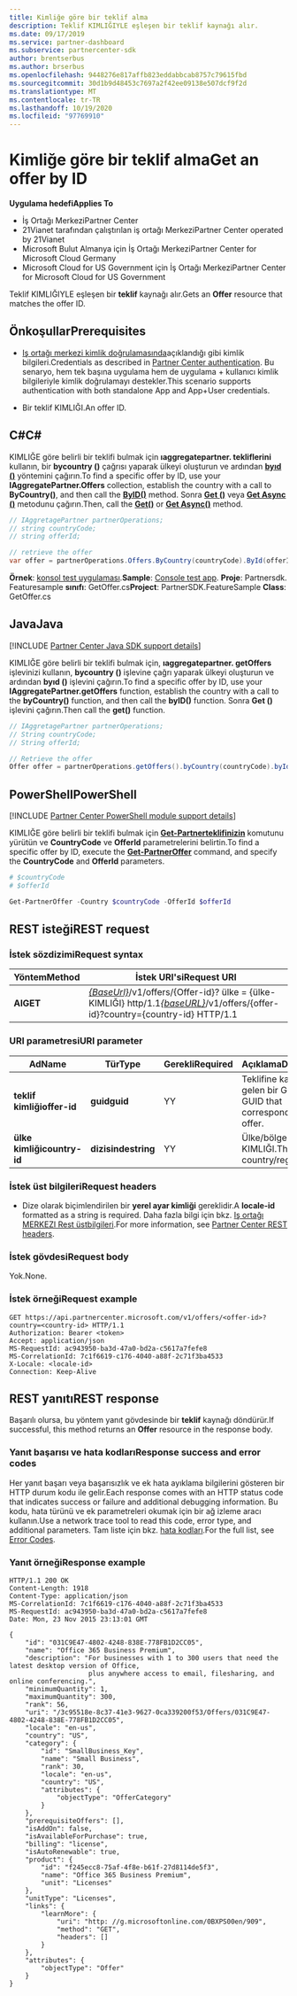 ```yaml
---
title: Kimliğe göre bir teklif alma
description: Teklif KIMLIĞIYLE eşleşen bir teklif kaynağı alır.
ms.date: 09/17/2019
ms.service: partner-dashboard
ms.subservice: partnercenter-sdk
author: brentserbus
ms.author: brserbus
ms.openlocfilehash: 9448276e817affb823eddabbcab8757c79615fbd
ms.sourcegitcommit: 30d1b9d48453c7697a2f42ee09138e507dcf9f2d
ms.translationtype: MT
ms.contentlocale: tr-TR
ms.lasthandoff: 10/19/2020
ms.locfileid: "97769910"
---
```

# <a name="get-an-offer-by-id"></a><span data-ttu-id="a3147-103">Kimliğe göre bir teklif alma</span><span class="sxs-lookup"><span data-stu-id="a3147-103">Get an offer by ID</span></span>

<span data-ttu-id="a3147-104">**Uygulama hedefi**</span><span class="sxs-lookup"><span data-stu-id="a3147-104">**Applies To**</span></span>

- <span data-ttu-id="a3147-105">İş Ortağı Merkezi</span><span class="sxs-lookup"><span data-stu-id="a3147-105">Partner Center</span></span>
- <span data-ttu-id="a3147-106">21Vianet tarafından çalıştırılan iş ortağı Merkezi</span><span class="sxs-lookup"><span data-stu-id="a3147-106">Partner Center operated by 21Vianet</span></span>
- <span data-ttu-id="a3147-107">Microsoft Bulut Almanya için İş Ortağı Merkezi</span><span class="sxs-lookup"><span data-stu-id="a3147-107">Partner Center for Microsoft Cloud Germany</span></span>
- <span data-ttu-id="a3147-108">Microsoft Cloud for US Government için İş Ortağı Merkezi</span><span class="sxs-lookup"><span data-stu-id="a3147-108">Partner Center for Microsoft Cloud for US Government</span></span>

<span data-ttu-id="a3147-109">Teklif KIMLIĞIYLE eşleşen bir **teklif** kaynağı alır.</span><span class="sxs-lookup"><span data-stu-id="a3147-109">Gets an **Offer** resource that matches the offer ID.</span></span>

## <a name="prerequisites"></a><span data-ttu-id="a3147-110">Önkoşullar</span><span class="sxs-lookup"><span data-stu-id="a3147-110">Prerequisites</span></span>

- <span data-ttu-id="a3147-111">[Iş ortağı merkezi kimlik doğrulamasında](partner-center-authentication.md)açıklandığı gibi kimlik bilgileri.</span><span class="sxs-lookup"><span data-stu-id="a3147-111">Credentials as described in [Partner Center authentication](partner-center-authentication.md).</span></span> <span data-ttu-id="a3147-112">Bu senaryo, hem tek başına uygulama hem de uygulama + kullanıcı kimlik bilgileriyle kimlik doğrulamayı destekler.</span><span class="sxs-lookup"><span data-stu-id="a3147-112">This scenario supports authentication with both standalone App and App+User credentials.</span></span>

- <span data-ttu-id="a3147-113">Bir teklif KIMLIĞI.</span><span class="sxs-lookup"><span data-stu-id="a3147-113">An offer ID.</span></span>

## <a name="c"></a><span data-ttu-id="a3147-114">C\#</span><span class="sxs-lookup"><span data-stu-id="a3147-114">C\#</span></span>

<span data-ttu-id="a3147-115">KIMLIĞE göre belirli bir teklifi bulmak için **ıaggregatepartner. tekliflerini** kullanın, bir **bycountry ()** çağrısı yaparak ülkeyi oluşturun ve ardından [**byıd ()**](/dotnet/api/microsoft.store.partnercenter.offers.ioffercollection.byid) yöntemini çağırın.</span><span class="sxs-lookup"><span data-stu-id="a3147-115">To find a specific offer by ID, use your **IAggregatePartner.Offers** collection, establish the country with a call to **ByCountry()**, and then call the [**ByID()**](/dotnet/api/microsoft.store.partnercenter.offers.ioffercollection.byid) method.</span></span> <span data-ttu-id="a3147-116">Sonra [**Get ()**](/dotnet/api/microsoft.store.partnercenter.offers.ioffercollection.get) veya [**Get Async ()**](/dotnet/api/microsoft.store.partnercenter.offers.ioffercollection.getasync) metodunu çağırın.</span><span class="sxs-lookup"><span data-stu-id="a3147-116">Then, call the [**Get()**](/dotnet/api/microsoft.store.partnercenter.offers.ioffercollection.get) or [**Get Async()**](/dotnet/api/microsoft.store.partnercenter.offers.ioffercollection.getasync) method.</span></span>

```csharp
// IAggretagePartner partnerOperations;
// string countryCode;
// string offerId;

// retrieve the offer
var offer = partnerOperations.Offers.ByCountry(countryCode).ById(offerId).Get();
```

<span data-ttu-id="a3147-117">**Örnek**: [konsol test uygulaması](console-test-app.md).</span><span class="sxs-lookup"><span data-stu-id="a3147-117">**Sample**: [Console test app](console-test-app.md).</span></span> <span data-ttu-id="a3147-118">**Proje**: Partnersdk. Featuresample **sınıfı**: GetOffer.cs</span><span class="sxs-lookup"><span data-stu-id="a3147-118">**Project**: PartnerSDK.FeatureSample **Class**: GetOffer.cs</span></span>

## <a name="java"></a><span data-ttu-id="a3147-119">Java</span><span class="sxs-lookup"><span data-stu-id="a3147-119">Java</span></span>

[!INCLUDE [Partner Center Java SDK support details](../includes/java-sdk-support.md)]

<span data-ttu-id="a3147-120">KIMLIĞE göre belirli bir teklifi bulmak için, **ıaggregatepartner. getOffers** işlevinizi kullanın, **bycountry ()** işlevine çağrı yaparak ülkeyi oluşturun ve ardından **byıd ()** işlevini çağırın.</span><span class="sxs-lookup"><span data-stu-id="a3147-120">To find a specific offer by ID, use your **IAggregatePartner.getOffers** function, establish the country with a call to the **byCountry()** function, and then call the **byID()** function.</span></span> <span data-ttu-id="a3147-121">Sonra **Get ()** işlevini çağırın.</span><span class="sxs-lookup"><span data-stu-id="a3147-121">Then call the **get()** function.</span></span>

```java
// IAggretagePartner partnerOperations;
// String countryCode;
// String offerId;

// Retrieve the offer
Offer offer = partnerOperations.getOffers().byCountry(countryCode).byId(offerId).get();
```

## <a name="powershell"></a><span data-ttu-id="a3147-122">PowerShell</span><span class="sxs-lookup"><span data-stu-id="a3147-122">PowerShell</span></span>

[!INCLUDE [Partner Center PowerShell module support details](../includes/powershell-module-support.md)]

<span data-ttu-id="a3147-123">KIMLIĞE göre belirli bir teklifi bulmak için [**Get-Partnerteklifinizin**](https://github.com/Microsoft/Partner-Center-PowerShell/blob/master/docs/help/Get-PartnerOffer.md) komutunu yürütün ve **CountryCode** ve **OfferId** parametrelerini belirtin.</span><span class="sxs-lookup"><span data-stu-id="a3147-123">To find a specific offer by ID, execute the [**Get-PartnerOffer**](https://github.com/Microsoft/Partner-Center-PowerShell/blob/master/docs/help/Get-PartnerOffer.md) command, and specify the **CountryCode** and **OfferId** parameters.</span></span>

```powershell
# $countryCode
# $offerId

Get-PartnerOffer -Country $countryCode -OfferId $offerId
```

## <a name="rest-request"></a><span data-ttu-id="a3147-124">REST isteği</span><span class="sxs-lookup"><span data-stu-id="a3147-124">REST request</span></span>

### <a name="request-syntax"></a><span data-ttu-id="a3147-125">İstek sözdizimi</span><span class="sxs-lookup"><span data-stu-id="a3147-125">Request syntax</span></span>

| <span data-ttu-id="a3147-126">Yöntem</span><span class="sxs-lookup"><span data-stu-id="a3147-126">Method</span></span>  | <span data-ttu-id="a3147-127">İstek URI'si</span><span class="sxs-lookup"><span data-stu-id="a3147-127">Request URI</span></span>                                                                                    |
|---------|------------------------------------------------------------------------------------------------|
| <span data-ttu-id="a3147-128">**Al**</span><span class="sxs-lookup"><span data-stu-id="a3147-128">**GET**</span></span> | <span data-ttu-id="a3147-129">[*{BaseUrl}*](partner-center-rest-urls.md)/v1/offers/{Offer-id}? ülke = {ülke-KIMLIĞI} http/1.1</span><span class="sxs-lookup"><span data-stu-id="a3147-129">[*{baseURL}*](partner-center-rest-urls.md)/v1/offers/{offer-id}?country={country-id} HTTP/1.1</span></span> |

### <a name="uri-parameter"></a><span data-ttu-id="a3147-130">URI parametresi</span><span class="sxs-lookup"><span data-stu-id="a3147-130">URI parameter</span></span>

| <span data-ttu-id="a3147-131">Ad</span><span class="sxs-lookup"><span data-stu-id="a3147-131">Name</span></span>           | <span data-ttu-id="a3147-132">Tür</span><span class="sxs-lookup"><span data-stu-id="a3147-132">Type</span></span>       | <span data-ttu-id="a3147-133">Gerekli</span><span class="sxs-lookup"><span data-stu-id="a3147-133">Required</span></span> | <span data-ttu-id="a3147-134">Açıklama</span><span class="sxs-lookup"><span data-stu-id="a3147-134">Description</span></span>                           |
|----------------|------------|----------|---------------------------------------|
| <span data-ttu-id="a3147-135">**teklif kimliği**</span><span class="sxs-lookup"><span data-stu-id="a3147-135">**offer-id**</span></span>   | <span data-ttu-id="a3147-136">**guid**</span><span class="sxs-lookup"><span data-stu-id="a3147-136">**guid**</span></span>   | <span data-ttu-id="a3147-137">Y</span><span class="sxs-lookup"><span data-stu-id="a3147-137">Y</span></span>        | <span data-ttu-id="a3147-138">Teklifine karşılık gelen bir GUID.</span><span class="sxs-lookup"><span data-stu-id="a3147-138">A GUID that corresponds to the offer.</span></span> |
| <span data-ttu-id="a3147-139">**ülke kimliği**</span><span class="sxs-lookup"><span data-stu-id="a3147-139">**country-id**</span></span> | <span data-ttu-id="a3147-140">**dizisinde**</span><span class="sxs-lookup"><span data-stu-id="a3147-140">**string**</span></span> | <span data-ttu-id="a3147-141">Y</span><span class="sxs-lookup"><span data-stu-id="a3147-141">Y</span></span>        | <span data-ttu-id="a3147-142">Ülke/bölge KIMLIĞI.</span><span class="sxs-lookup"><span data-stu-id="a3147-142">The country/region ID.</span></span>                |

### <a name="request-headers"></a><span data-ttu-id="a3147-143">İstek üst bilgileri</span><span class="sxs-lookup"><span data-stu-id="a3147-143">Request headers</span></span>

- <span data-ttu-id="a3147-144">Dize olarak biçimlendirilen bir **yerel ayar kimliği** gereklidir.</span><span class="sxs-lookup"><span data-stu-id="a3147-144">A **locale-id** formatted as a string is required.</span></span>
<span data-ttu-id="a3147-145">Daha fazla bilgi için bkz. [Iş ortağı MERKEZI Rest üstbilgileri](headers.md).</span><span class="sxs-lookup"><span data-stu-id="a3147-145">For more information, see [Partner Center REST headers](headers.md).</span></span>

### <a name="request-body"></a><span data-ttu-id="a3147-146">İstek gövdesi</span><span class="sxs-lookup"><span data-stu-id="a3147-146">Request body</span></span>

<span data-ttu-id="a3147-147">Yok.</span><span class="sxs-lookup"><span data-stu-id="a3147-147">None.</span></span>

### <a name="request-example"></a><span data-ttu-id="a3147-148">İstek örneği</span><span class="sxs-lookup"><span data-stu-id="a3147-148">Request example</span></span>

```http
GET https://api.partnercenter.microsoft.com/v1/offers/<offer-id>?country=<country-id> HTTP/1.1
Authorization: Bearer <token>
Accept: application/json
MS-RequestId: ac943950-ba3d-47a0-bd2a-c5617a7fefe8
MS-CorrelationId: 7c1f6619-c176-4040-a88f-2c71f3ba4533
X-Locale: <locale-id>
Connection: Keep-Alive
```

## <a name="rest-response"></a><span data-ttu-id="a3147-149">REST yanıtı</span><span class="sxs-lookup"><span data-stu-id="a3147-149">REST response</span></span>

<span data-ttu-id="a3147-150">Başarılı olursa, bu yöntem yanıt gövdesinde bir **teklif** kaynağı döndürür.</span><span class="sxs-lookup"><span data-stu-id="a3147-150">If successful, this method returns an **Offer** resource in the response body.</span></span>

### <a name="response-success-and-error-codes"></a><span data-ttu-id="a3147-151">Yanıt başarısı ve hata kodları</span><span class="sxs-lookup"><span data-stu-id="a3147-151">Response success and error codes</span></span>

<span data-ttu-id="a3147-152">Her yanıt başarı veya başarısızlık ve ek hata ayıklama bilgilerini gösteren bir HTTP durum kodu ile gelir.</span><span class="sxs-lookup"><span data-stu-id="a3147-152">Each response comes with an HTTP status code that indicates success or failure and additional debugging information.</span></span> <span data-ttu-id="a3147-153">Bu kodu, hata türünü ve ek parametreleri okumak için bir ağ izleme aracı kullanın.</span><span class="sxs-lookup"><span data-stu-id="a3147-153">Use a network trace tool to read this code, error type, and additional parameters.</span></span> <span data-ttu-id="a3147-154">Tam liste için bkz. [hata kodları](error-codes.md).</span><span class="sxs-lookup"><span data-stu-id="a3147-154">For the full list, see [Error Codes](error-codes.md).</span></span>

### <a name="response-example"></a><span data-ttu-id="a3147-155">Yanıt örneği</span><span class="sxs-lookup"><span data-stu-id="a3147-155">Response example</span></span>

```http
HTTP/1.1 200 OK
Content-Length: 1918
Content-Type: application/json
MS-CorrelationId: 7c1f6619-c176-4040-a88f-2c71f3ba4533
MS-RequestId: ac943950-ba3d-47a0-bd2a-c5617a7fefe8
Date: Mon, 23 Nov 2015 23:13:01 GMT

{
    "id": "031C9E47-4802-4248-838E-778FB1D2CC05",
    "name": "Office 365 Business Premium",
    "description": "For businesses with 1 to 300 users that need the latest desktop version of Office,
                    plus anywhere access to email, filesharing, and online conferencing.",
    "minimumQuantity": 1,
    "maximumQuantity": 300,
    "rank": 56,
    "uri": "/3c95518e-8c37-41e3-9627-0ca339200f53/Offers/031C9E47-4802-4248-838E-778FB1D2CC05",
    "locale": "en-us",
    "country": "US",
    "category": {
        "id": "SmallBusiness_Key",
        "name": "Small Business",
        "rank": 30,
        "locale": "en-us",
        "country": "US",
        "attributes": {
            "objectType": "OfferCategory"
        }
    },
    "prerequisiteOffers": [],
    "isAddOn": false,
    "isAvailableForPurchase": true,
    "billing": "license",
    "isAutoRenewable": true,
    "product": {
        "id": "f245ecc8-75af-4f8e-b61f-27d8114de5f3",
        "name": "Office 365 Business Premium",
        "unit": "Licenses"
    },
    "unitType": "Licenses",
    "links": {
        "learnMore": {
            "uri": "http: //g.microsoftonline.com/0BXPS00en/909",
            "method": "GET",
            "headers": []
        }
    },
    "attributes": {
        "objectType": "Offer"
    }
}
```
